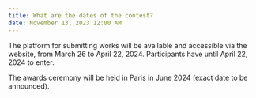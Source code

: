 ```yaml
---
title: What are the dates of the contest?
date: November 13, 2023 12:00 AM
---
```

The platform for submitting works will be available and accessible via the website, from March 26 to April 22, 2024. Participants have until April 22, 2024 to enter.

The awards ceremony will be held in Paris in June 2024 (exact date to be announced).